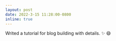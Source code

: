 ```yaml
---
layout: post
date: 2022-3-15 11:28:00-0800
inline: true
---
```



Writed a tutorial for blog building with details. :sparkles: :smile:
